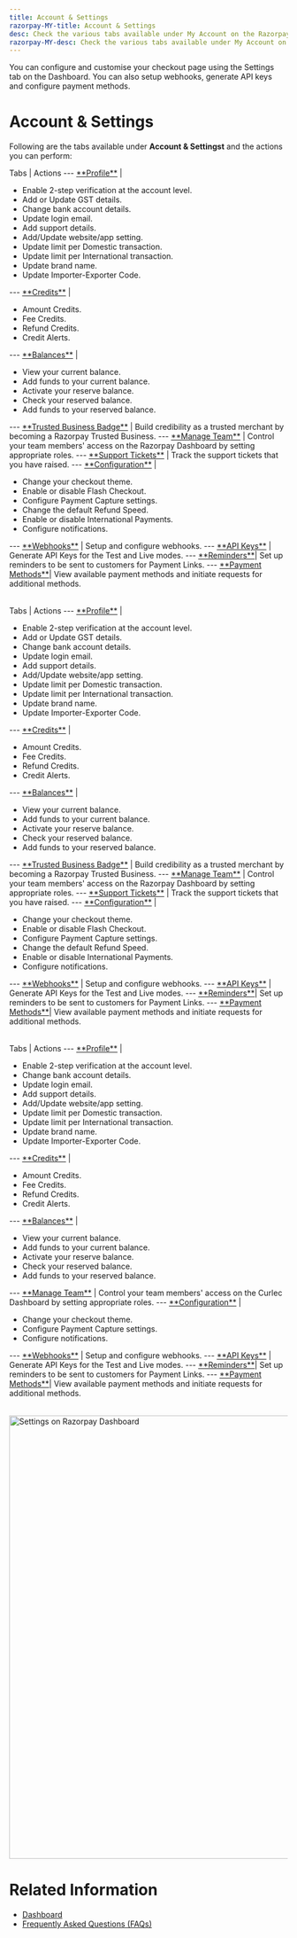 ```yaml
---
title: Account & Settings
razorpay-MY-title: Account & Settings
desc: Check the various tabs available under My Account on the Razorpay Dashboard - Profile, Credits, Balances, Manage Team and Support Tickets.
razorpay-MY-desc: Check the various tabs available under My Account on the Curlec Dashboard - Profile, Credits, Balances, Manage Team and Support Tickets.
---
```


You can configure and customise your checkout page using the Settings tab on the <brand-name/> Dashboard. You can also setup webhooks, generate API keys and configure payment methods.

# Account & Settings

Following are the tabs available under **Account & Settingst** and the actions you can perform:

<show-if org="razorpay" country="IN">

<table>
Tabs | Actions
---
<a href="/docs/payments/dashboard/account-settings/profile" target="_blank">**Profile**</a> | <ul><li>Enable 2-step verification at the account level. </li><li>Add or Update GST details. </li><li>Change bank account details. </li><li>Update login email. </li><li>Add support details. </li><li>Add/Update website/app setting. </li><li>Update limit per Domestic transaction. </li><li>Update limit per International transaction. </li><li>Update brand name. </li><li>Update Importer-Exporter Code.</li></ul>
---
<a href="/docs/payments/dashboard/account-settings/credits" target="_blank">**Credits**</a> | <ul><li>Amount Credits. </li><li>Fee Credits. </li><li>Refund Credits. </li><li>Credit Alerts.</li></ul>
---
<a href="/docs/payments/dashboard/account-settings/balances" target="_blank">**Balances**</a> | <ul><li>View your current balance. </li><li>Add funds to your current balance. </li><li>Activate your reserve balance. </li><li>Check your reserved balance. </li><li>Add funds to your reserved balance.</li></ul>
---
<a href="/docs/payments/dashboard/account-settings/trusted-badge" target="_blank">**Trusted Business Badge**</a> |  Build credibility as a trusted merchant by becoming a Razorpay Trusted Business.
---
<a href="/docs/payments/dashboard/account-settings/manage-team" target="_blank">**Manage Team**</a> | Control your team members' access on the Razorpay Dashboard by setting appropriate roles.
---
<a href="/docs/payments/dashboard/account-settings/support-tickets" target="_blank">**Support Tickets**</a> | Track the support tickets that you have raised.
---
<a href="/docs/payments/dashboard/account-settings/configuration" target="_blank">**Configuration**</a> | <ul><li>Change your checkout theme.</li><li>Enable or disable Flash Checkout.</li><li>Configure Payment Capture settings. </li><li>Change the default Refund Speed. </li><li>Enable or disable International Payments.</li><li>Configure notifications.</li></ul>
---
<a href="/docs/payments/dashboard/account-settings/webhooks" target="_blank">**Webhooks**</a> | Setup and configure webhooks.
---
<a href="/docs/payments/dashboard/account-settings/api-keys" target="_blank">**API Keys**</a> | Generate API Keys for the Test and Live modes.
---
<a href="/docs/payments/dashboard/account-settings/reminders" target="_blank">**Reminders**</a>| Set up reminders to be sent to customers for Payment Links.
---
<a href="/docs/payments/dashboard/account-settings/payment-methods" target="_blank">**Payment Methods**</a>| View available payment methods and initiate requests for additional methods.
</table>

</show-if>

<show-if org="axis">

<table>
Tabs | Actions
---
<a href="/docs/payments/dashboard/account-settings/profile" target="_blank">**Profile**</a> | <ul><li>Enable 2-step verification at the account level. </li><li>Add or Update GST details. </li><li>Change bank account details. </li><li>Update login email. </li><li>Add support details. </li><li>Add/Update website/app setting. </li><li>Update limit per Domestic transaction. </li><li>Update limit per International transaction. </li><li>Update brand name. </li><li>Update Importer-Exporter Code.</li></ul>
---
<a href="/docs/payments/dashboard/account-settings/credits" target="_blank">**Credits**</a> | <ul><li>Amount Credits. </li><li>Fee Credits. </li><li>Refund Credits. </li><li>Credit Alerts.</li></ul>
---
<a href="/docs/payments/dashboard/account-settings/balances" target="_blank">**Balances**</a> | <ul><li>View your current balance. </li><li>Add funds to your current balance. </li><li>Activate your reserve balance. </li><li>Check your reserved balance. </li><li>Add funds to your reserved balance.</li></ul>
---
<a href="/docs/payments/dashboard/account-settings/trusted-badge" target="_blank">**Trusted Business Badge**</a> |  Build credibility as a trusted merchant by becoming a Razorpay Trusted Business.
---
<a href="/docs/payments/dashboard/account-settings/manage-team" target="_blank">**Manage Team**</a> | Control your team members' access on the Razorpay Dashboard by setting appropriate roles.
---
<a href="/docs/payments/dashboard/account-settings/support-tickets" target="_blank">**Support Tickets**</a> | Track the support tickets that you have raised.
---
<a href="/docs/payments/dashboard/account-settings/configuration" target="_blank">**Configuration**</a> | <ul><li>Change your checkout theme.</li><li>Enable or disable Flash Checkout.</li><li>Configure Payment Capture settings. </li><li>Change the default Refund Speed. </li><li>Enable or disable International Payments.</li><li>Configure notifications.</li></ul>
---
<a href="/docs/payments/dashboard/account-settings/webhooks" target="_blank">**Webhooks**</a> | Setup and configure webhooks.
---
<a href="/docs/payments/dashboard/account-settings/api-keys" target="_blank">**API Keys**</a> | Generate API Keys for the Test and Live modes.
---
<a href="/docs/payments/dashboard/account-settings/reminders" target="_blank">**Reminders**</a>| Set up reminders to be sent to customers for Payment Links.
---
<a href="/docs/payments/dashboard/account-settings/payment-methods" target="_blank">**Payment Methods**</a>| View available payment methods and initiate requests for additional methods.
</table>

</show-if>

<show-if org="razorpay" country="MY">

<table>
Tabs | Actions
---
<a href="/docs/payments/dashboard/account-settings/profile" target="_blank">**Profile**</a> | <ul><li>Enable 2-step verification at the account level. </li><li>Change bank account details. </li><li>Update login email. </li><li>Add support details. </li><li>Add/Update website/app setting. </li><li>Update limit per Domestic transaction. </li><li>Update limit per International transaction. </li><li>Update brand name. </li><li>Update Importer-Exporter Code.</li></ul>
---
<a href="/docs/payments/dashboard/account-settings/credits" target="_blank">**Credits**</a> | <ul><li>Amount Credits. </li><li>Fee Credits. </li><li>Refund Credits. </li><li>Credit Alerts.</li></ul>
---
<a href="/docs/payments/dashboard/account-settings/balances" target="_blank">**Balances**</a> | <ul><li>View your current balance. </li><li>Add funds to your current balance. </li><li>Activate your reserve balance. </li><li>Check your reserved balance. </li><li>Add funds to your reserved balance.</li></ul>
---
<a href="/docs/payments/dashboard/account-settings/manage-team" target="_blank">**Manage Team**</a> | Control your team members' access on the Curlec Dashboard by setting appropriate roles.
---
<a href="/docs/payments/dashboard/account-settings/configuration" target="_blank">**Configuration**</a> | <ul><li>Change your checkout theme.</li><li>Configure Payment Capture settings. </li><li>Configure notifications.</li></ul>
---
<a href="/docs/payments/dashboard/account-settings/webhooks" target="_blank">**Webhooks**</a> | Setup and configure webhooks.
---
<a href="/docs/payments/dashboard/account-settings/api-keys" target="_blank">**API Keys**</a> | Generate API Keys for the Test and Live modes.
---
<a href="/docs/payments/dashboard/account-settings/reminders" target="_blank">**Reminders**</a>| Set up reminders to be sent to customers for Payment Links.
---
<a href="/docs/payments/dashboard/account-settings/payment-methods" target="_blank">**Payment Methods**</a>| View available payment methods and initiate requests for additional methods.
</table>
</show-if>

<show-if org="razorpay" country="IN">

<img class="click-zoom" src="/docs/assets/images/accounts-settings.jpg" alt="Settings on Razorpay Dashboard" width='800'/>

</show-if>

# Related Information
- <a href="/docs/payments/dashboard" target="_blank"><brand-name/> Dashboard</a>
- <a href="/docs/payments/dashboard/faqs" target="_blank">Frequently Asked Questions (FAQs)</a>